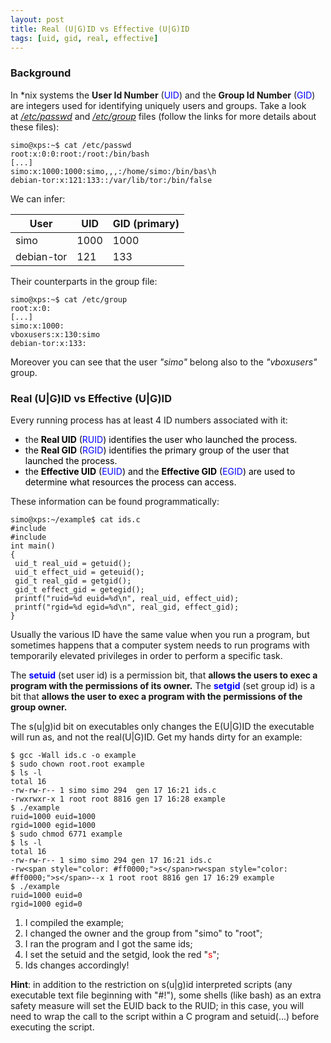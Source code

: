 ```yaml
---
layout: post
title: Real (U|G)ID vs Effective (U|G)ID
tags: [uid, gid, real, effective]
---
```

### Background

In *nix systems the **User Id Number** (<span style="color: #0000ff;">UID</span>) and the **Group Id Number** (<span style="color: #0000ff;">GID</span>) are integers used for identifying uniquely users and groups. Take a look at [_/etc/passwd_](https://www.cyberciti.biz/faq/understanding-etcpasswd-file-format/) and [_/etc/group_](https://www.cyberciti.biz/faq/understanding-etcgroup-file/) files (follow the links for more details about these files):


```
simo@xps:~$ cat /etc/passwd
root:x:0:0:root:/root:/bin/bash
[...]
simo:x:1000:1000:simo,,,:/home/simo:/bin/bas\h
debian-tor:x:121:133::/var/lib/tor:/bin/false
```

We can infer:

| **User**    | **UID**  	| **GID (primary)** 	|
|------------	|----------	|-------------------	|
| simo       	| 1000 	| 1000 	|
| debian-tor 	| 121  	| 133  	|

Their counterparts in the group file:

```
simo@xps:~$ cat /etc/group
root:x:0:
[...]
simo:x:1000:
vboxusers:x:130:simo
debian-tor:x:133:
```

Moreover you can see that the user _"simo"_ belong also to the _"vboxusers"_ group.

### Real (U|G)ID vs Effective (U|G)ID

Every running process has at least 4 ID numbers associated with it:

*   the <span style="color: #000000;">**Real UID** (<span style="color: #0000ff;">RUID</span>) identifies the user who launched the process.</span>
*   <span style="color: #000000;">the **Real GID** (<span style="color: #0000ff;">RGID</span>) identifies the primary group of the user that launched the process.</span>
*   <span style="color: #000000;">the **Effective UID** (<span style="color: #0000ff;">EUID</span>) and the **Effective GID** (<span style="color: #0000ff;">EGID</span>) are used to determine what resources the process can access.</span>

These information can be found programmatically:

```
simo@xps:~/example$ cat ids.c
#include
#include
int main()
{
 uid_t real_uid = getuid();
 uid_t effect_uid = geteuid();
 gid_t real_gid = getgid();
 gid_t effect_gid = getegid();
 printf("ruid=%d euid=%d\n", real_uid, effect_uid);
 printf("rgid=%d egid=%d\n", real_gid, effect_gid);
}
```

Usually the various ID have the same value when you run a program, but sometimes happens that a computer system needs to run programs with temporarily elevated privileges in order to perform a specific task.

The <span style="color: #0000ff;">**setuid** </span>(set user id) is a permission bit, that **allows the users to exec a program with the permissions of its owner.** The <span style="color: #0000ff;">**setgid** </span>(set group id) is a bit that **allows the user to exec a program with the permissions of the group owner.** <span style="text-decoration: underline;">

The s(u|g)id bit on executables only changes the E(U|G)ID</span> the executable will run as, and not the real(U|G)ID. Get my hands dirty for an example:

```
$ gcc -Wall ids.c -o example
$ sudo chown root.root example
$ ls -l
total 16
-rw-rw-r-- 1 simo simo 294  gen 17 16:21 ids.c
-rwxrwxr-x 1 root root 8816 gen 17 16:28 example
$ ./example
ruid=1000 euid=1000
rgid=1000 egid=1000
$ sudo chmod 6771 example
$ ls -l
total 16
-rw-rw-r-- 1 simo simo 294 gen 17 16:21 ids.c
-rw<span style="color: #ff0000;">s</span>rw<span style="color: #ff0000;">s</span>--x 1 root root 8816 gen 17 16:29 example
$ ./example
ruid=1000 euid=0
rgid=1000 egid=0
```

1.  I compiled the example;
2.  I changed the owner and the group from "simo" to "root";
3.  I ran the program and I got the same ids;
4.  I set the setuid and the setgid, look the red "<span style="color: #ff0000;">s</span>";
5.  Ids changes accordingly!

**Hint**: in addition to the restriction on s(u|g)id interpreted scripts (any executable text file beginning with "#!"), some shells (like bash) as an extra safety measure will set the EUID back to the RUID; in this case, you will need to wrap the call to the script within a C program and setuid(...) before executing the script.
